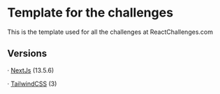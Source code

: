 
# Template for the challenges

This is the template used for all the challenges at ReactChallenges.com




## Versions

· [NextJs](https://nextjs.org) (13.5.6)

· [TailwindCSS](https://tailwindcss.com) (3)

